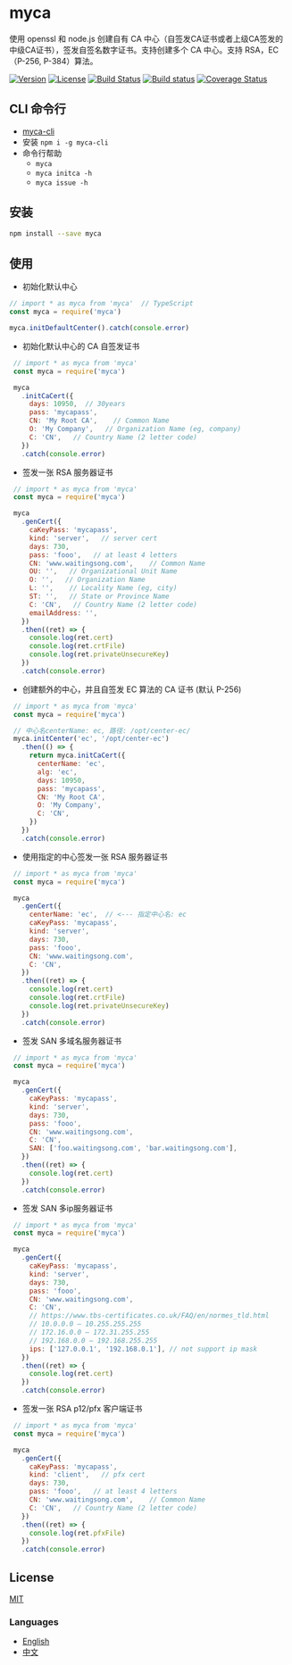 # myca
使用 openssl 和 node.js 创建自有 CA 中心（自签发CA证书或者上级CA签发的中级CA证书），签发自签名数字证书。支持创建多个 CA 中心。支持 RSA，EC（P-256, P-384）算法。

[![Version](https://img.shields.io/npm/v/myca.svg)](https://www.npmjs.com/package/myca)
[![License](https://img.shields.io/badge/license-MIT-blue.svg)](https://opensource.org/licenses/MIT)
[![Build Status](https://travis-ci.org/waitingsong/node-myca.svg?branch=master)](https://travis-ci.org/waitingsong/node-myca)
[![Build status](https://ci.appveyor.com/api/projects/status/fo667k0k2ki8mv68/branch/master?svg=true)](https://ci.appveyor.com/project/waitingsong/node-myca/branch/master)
[![Coverage Status](https://coveralls.io/repos/github/waitingsong/node-myca/badge.svg?branch=master)](https://coveralls.io/github/waitingsong/node-myca?branch=master)


## CLI 命令行
- [myca-cli](https://www.npmjs.com/package/myca-cli)
- 安装 `npm i -g myca-cli`
- 命令行帮助
  - `myca`
  - `myca initca -h`
  - `myca issue -h`


## 安装
```bash
npm install --save myca
```

## 使用
- 初始化默认中心
```js
// import * as myca from 'myca'  // TypeScript
const myca = require('myca')

myca.initDefaultCenter().catch(console.error)
```

- 初始化默认中心的 CA 自签发证书
```js
 // import * as myca from 'myca'
 const myca = require('myca')

 myca
   .initCaCert({
     days: 10950,  // 30years
     pass: 'mycapass',
     CN: 'My Root CA',    // Common Name
     O: 'My Company',   // Organization Name (eg, company)
     C: 'CN',   // Country Name (2 letter code)
   })
   .catch(console.error)
```

- 签发一张 RSA 服务器证书
```js
 // import * as myca from 'myca'
 const myca = require('myca')

 myca
   .genCert({
     caKeyPass: 'mycapass',
     kind: 'server',   // server cert
     days: 730,
     pass: 'fooo',   // at least 4 letters
     CN: 'www.waitingsong.com',    // Common Name
     OU: '',   // Organizational Unit Name
     O: '',   // Organization Name
     L: '',    // Locality Name (eg, city)
     ST: '',   // State or Province Name
     C: 'CN',   // Country Name (2 letter code)
     emailAddress: '',
   })
   .then((ret) => {
     console.log(ret.cert)
     console.log(ret.crtFile)
     console.log(ret.privateUnsecureKey)
   })
   .catch(console.error)
```

- 创建额外的中心，并且自签发 EC 算法的 CA 证书 (默认 P-256)
```js
 // import * as myca from 'myca'
 const myca = require('myca')

 // 中心名centerName: ec, 路径: /opt/center-ec/
 myca.initCenter('ec', '/opt/center-ec')
   .then(() => {
     return myca.initCaCert({
       centerName: 'ec',
       alg: 'ec',
       days: 10950,
       pass: 'mycapass',
       CN: 'My Root CA',
       O: 'My Company',
       C: 'CN',
     })
   })
   .catch(console.error)
```

- 使用指定的中心签发一张 RSA 服务器证书
```js
 // import * as myca from 'myca'
 const myca = require('myca')

 myca
   .genCert({
     centerName: 'ec',  // <--- 指定中心名: ec
     caKeyPass: 'mycapass',
     kind: 'server',
     days: 730,
     pass: 'fooo',
     CN: 'www.waitingsong.com',
     C: 'CN',
   })
   .then((ret) => {
     console.log(ret.cert)
     console.log(ret.crtFile)
     console.log(ret.privateUnsecureKey)
   })
   .catch(console.error)
```

- 签发 SAN 多域名服务器证书
```js
 // import * as myca from 'myca'
 const myca = require('myca')

 myca
   .genCert({
     caKeyPass: 'mycapass',
     kind: 'server',
     days: 730,
     pass: 'fooo',
     CN: 'www.waitingsong.com',
     C: 'CN',
     SAN: ['foo.waitingsong.com', 'bar.waitingsong.com'],
   })
   .then((ret) => {
     console.log(ret.cert)
   })
   .catch(console.error)
```

- 签发 SAN 多ip服务器证书
```js
 // import * as myca from 'myca'
 const myca = require('myca')

 myca
   .genCert({
     caKeyPass: 'mycapass',
     kind: 'server',
     days: 730,
     pass: 'fooo',
     CN: 'www.waitingsong.com',
     C: 'CN',
     // https://www.tbs-certificates.co.uk/FAQ/en/normes_tld.html
     // 10.0.0.0 – 10.255.255.255
     // 172.16.0.0 – 172.31.255.255
     // 192.168.0.0 – 192.168.255.255
     ips: ['127.0.0.1', '192.168.0.1'], // not support ip mask
   })
   .then((ret) => {
     console.log(ret.cert)
   })
   .catch(console.error)
```


- 签发一张 RSA p12/pfx 客户端证书
```js
 // import * as myca from 'myca'
 const myca = require('myca')

 myca
   .genCert({
     caKeyPass: 'mycapass',
     kind: 'client',   // pfx cert
     days: 730,
     pass: 'fooo',   // at least 4 letters
     CN: 'www.waitingsong.com',    // Common Name
     C: 'CN',   // Country Name (2 letter code)
   })
   .then((ret) => {
     console.log(ret.pfxFile)
   })
   .catch(console.error)
```

## License
[MIT](LICENSE)


### Languages
- [English](README.md)
- [中文](README.zh-CN.md)
